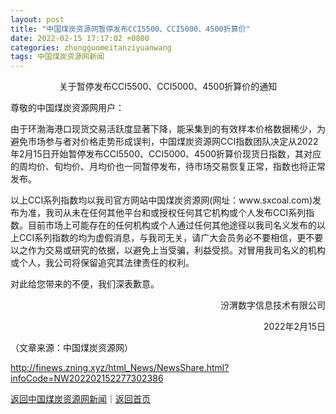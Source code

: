 ```yaml
---
layout: post
title: "中国煤炭资源网暂停发布CCI5500、CCI5000、4500折算价"
date: 2022-02-15 17:17:02 +0800
categories: zhongguomeitanziyuanwang
tags: 中国煤炭资源网新闻
---
```

<p style="text-align:center;">关于暂停发布CCI5500、CCI5000、4500折算价的通知</p><p>尊敬的中国煤炭资源网用户： </p><p>由于环渤海港口现货交易活跃度显著下降，能采集到的有效样本价格数据稀少，为避免市场参与者对价格走势形成误判，中国煤炭资源网CCI指数团队决定从2022年2月15日开始暂停发布CCI5500、CCI5000、4500折算价现货日指数，其对应的周均价、旬均价、月均价也一同暂停发布，待市场交易恢复正常，指数也将正常发布。 </p><p>以上CCI系列指数均以我司官方网站中国煤炭资源网(网址：www.sxcoal.com)发布为准，我司从未在任何其他平台和或授权任何其它机构或个人发布CCI系列指数。目前市场上可能存在的任何机构或个人通过任何其他途径以我司名义发布的以上CCI系列指数的均为虚假消息，与我司无关，请广大会员务必不要相信，更不要以之作为交易或研究的依据，以避免上当受骗，利益受损。对冒用我司名义的机构或个人，我公司将保留追究其法律责任的权利。 </p><p>对此给您带来的不便，我们深表歉意。</p><p style="text-align:right;">汾渭数字信息技术有限公司 </p><p style="text-align:right;">2022年2月15日</p><p class="em_media">（文章来源：中国煤炭资源网）</p>

<http://finews.zning.xyz/html_News/NewsShare.html?infoCode=NW202202152277302386>

[返回中国煤炭资源网新闻](//finews.withounder.com/category/zhongguomeitanziyuanwang.html)｜[返回首页](//finews.withounder.com/)